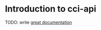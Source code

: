 # Introduction to cci-api

TODO: write [great documentation](http://jacobian.org/writing/what-to-write/)
